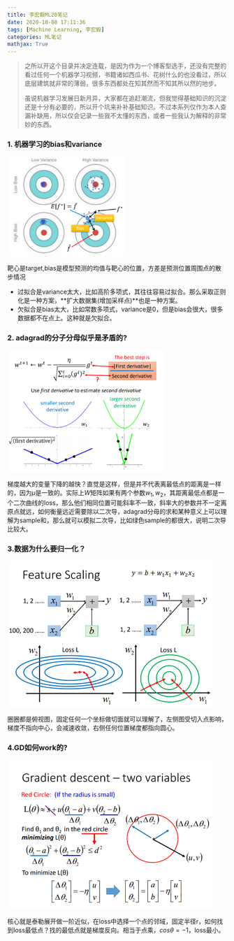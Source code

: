 ```yaml
---
title: 李宏毅ML20笔记
date: 2020-10-08 17:11:36
tags: [Machine Learning, 李宏毅]
categories: ML笔记
mathjax: True
---
```


>之所以开这个目录并决定连载，是因为作为一个博客型选手，还没有完整的看过任何一个机器学习视频，书籍诸如西瓜书、花树什么的也没看过，所以底层建筑就非常的薄弱，很多东西都处在知其然而不知其所以然的地步。
>
>虽说机器学习发展日新月异，大家都在追赶潮流，但我觉得基础知识的沉淀还是十分有必要的，所以开个坑来补补基础知识。不过本系列仅作为本人查漏补缺用，所以仅会记录一些我不太懂的东西，或者一些我认为解释的非常妙的东西。

<!--more-->

### 1. 机器学习的bias和variance

<img src="ML笔记/image-20201008172829594.png" alt="image-20201008172829594" style="zoom:33%;" />

靶心是target,bias是模型预测的均值与靶心的位置，方差是预测位置周围点的散步情况

- 过拟合是variance太大，比如高阶多项式，其往往容易过拟合。那么采取正则化是一种方案，**扩大数据集(增加采样点)**也是一种方案。
- 欠拟合是bias太大，比如常数多项式，variance是0，但是bias会很大，很多数据都不在点上。这种就是欠拟合。

### 2. adagrad的分子分母似乎是矛盾的?

<img src="ML笔记/image-20201008174734502.png" alt="image-20201008174734502" style="zoom:40%;" />

梯度越大的变量下降的越快？直觉是这样，但是并不代表离最低点的距离是一样的，因为$\mu$是一致的。实际上$W$矩阵如果有两个参数$w_1,w_2$，其距离最低点都是一个二次曲线的loss，那么他们相同位置可能斜率不一致，斜率大的参数并不一定离原点就远，如何衡量远近需要除以二次导，adagrad分母的求和某种意义上可以理解为sample和，那么就可以模拟二次导，比如绿色sample的都很大，说明二次导比较大。

### 3.数据为什么要归一化？

<img src="ML笔记/image-20201008175803601.png" alt="image-20201008175803601" style="zoom:50%;" />

圈圈都是俯视图，固定任何一个坐标做切面就可以理解了，左侧图受切入点影响，梯度不指向中心，会减速收敛，右侧任何位置梯度都指向圆心。

### 4.GD如何work的?

<img src="ML笔记/image-20201008181150478.png" alt="image-20201008181150478" style="zoom:50%;" />

核心就是泰勒展开做一阶近似，在loss中选择一个点的邻域，固定半径r，如何找到loss最低点？找的最低点就是梯度反向。相当于点乘，$cos \theta=-1$，loss最小。